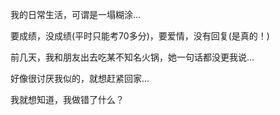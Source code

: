 我的日常生活，可谓是一塌糊涂...

要成绩，没成绩(平时只能考70多分)，要爱情，没有回复(是真的！)

前几天，我和朋友出去吃某不知名火锅，她一句话都没更我说...

好像很讨厌我似的，就想赶紧回家...

我就想知道，我做错了什么？